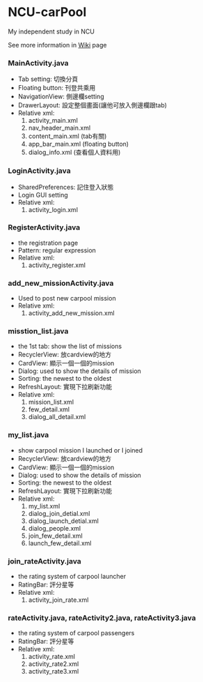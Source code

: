 # NCU-carPool
My independent study in NCU

See more information in [Wiki](https://github.com/doodoomilk/NCU-carPool.wiki.git) page

### MainActivity.java
- Tab setting: 切換分頁
- Floating button: 刊登共乘用
- NavigationView: 側邊欄setting
- DrawerLayout: 設定整個畫面(讓他可放入側邊欄跟tab)
- Relative xml:
    1. activity_main.xml
    2. nav_header_main.xml
    3. content_main.xml (tab有關)
    4. app_bar_main.xml (floating button)
    5. dialog_info.xml (查看個人資料用)

### LoginActivity.java
- SharedPreferences: 記住登入狀態
- Login GUI setting
- Relative xml:
    1. activity_login.xml

### RegisterActivity.java
- the registration page
- Pattern: regular expression
- Relative xml:
    1. activity_register.xml

### add_new_missionActivity.java
- Used to post new carpool mission
- Relative xml:
    1. activity_add_new_mission.xml

### misstion_list.java
- the 1st tab: show the list of missions
- RecyclerView: 放cardview的地方
- CardView: 顯示一個一個的mission
- Dialog: used to show the details of mission
- Sorting: the newest to the oldest
- RefreshLayout: 實現下拉刷新功能
- Relative xml:
    1. mission_list.xml
    2. few_detail.xml
    3. dialog_all_detail.xml

### my_list.java
- show carpool mission I launched or I joined
- RecyclerView: 放cardview的地方
- CardView: 顯示一個一個的mission
- Dialog: used to show the details of mission
- Sorting: the newest to the oldest
- RefreshLayout: 實現下拉刷新功能
- Relative xml:
    1. my_list.xml
    2. dialog_join_detial.xml
    3. dialog_launch_detial.xml
    4. dialog_people.xml
    5. join_few_detail.xml
    6. launch_few_detail.xml

### join_rateActivity.java
- the rating system of carpool launcher
- RatingBar: 評分星等
- Relative xml:
    1. activity_join_rate.xml

### rateActivity.java, rateActivity2.java, rateActivity3.java
- the rating system of carpool passengers
- RatingBar: 評分星等
- Relative xml:
    1. activity_rate.xml
    2. activity_rate2.xml
    3. activity_rate3.xml


